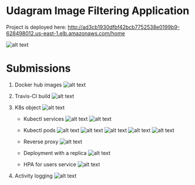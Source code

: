 # Udagram Image Filtering Application

Project is deployed here: http://ad3cb1930dfbf42bcb7752538e0199b9-628498012.us-east-1.elb.amazonaws.com/home

![alt text](https://github.com/Emmanuerl/project-3/blob/master/documentation/reference.png?raw=true)

# Submissions

1. Docker hub images
   ![alt text](https://github.com/Emmanuerl/project-3/blob/master/documentation/dockerhub.png?raw=true)

2. Travis-CI build
   ![alt text](https://github.com/Emmanuerl/project-3/blob/master/documentation/travis-ci.png?raw=true)

3. K8s object
   ![alt text](https://github.com/Emmanuerl/project-3/blob/master/documentation/kubectl-01.png?raw=true)

   - Kubectl services
     ![alt text](https://github.com/Emmanuerl/project-3/blob/master/documentation/services-1.png?raw=true)
     ![alt text](https://github.com/Emmanuerl/project-3/blob/master/documentation/services-2.png?raw=true)

   - Kubectl pods
     ![alt text](https://github.com/Emmanuerl/project-3/blob/master/documentation/pods-1.png?raw=true)
     ![alt text](https://github.com/Emmanuerl/project-3/blob/master/documentation/pods-2.png?raw=true)
     ![alt text](https://github.com/Emmanuerl/project-3/blob/master/documentation/pods-3.png?raw=true)
     ![alt text](https://github.com/Emmanuerl/project-3/blob/master/documentation/pods-4.png?raw=true)
     ![alt text](https://github.com/Emmanuerl/project-3/blob/master/documentation/pods-5.png?raw=true)

   - Reverse proxy
     ![alt text](https://github.com/Emmanuerl/project-3/blob/master/documentation/reverse-proxy.png?raw=true)

   - Deployment with a replica
     ![alt text](https://github.com/Emmanuerl/project-3/blob/master/documentation/replica.png?raw=true)

   - HPA for users service
     ![alt text](https://github.com/Emmanuerl/project-3/blob/master/documentation/hpa.png?raw=true)

4. Activity logging
   ![alt text](https://github.com/Emmanuerl/project-3/blob/master/documentation/logs.png?raw=true)
